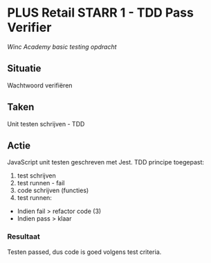 # PLUS Retail STARR 1 - TDD Pass Verifier
*Winc Academy basic testing opdracht*

## Situatie
Wachtwoord verifiëren

## Taken
Unit testen schrijven - TDD

## Actie
JavaScript unit testen geschreven met Jest. TDD principe toegepast: 
1) test schrijven
2) test runnen - fail 
3) code schrijven (functies)
4) test runnen:
- Indien fail > refactor code (3)
- Indien pass > klaar

### Resultaat
Testen passed, dus code is goed volgens test criteria.
